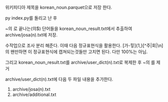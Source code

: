 위키피디아 제목을
korean_noun.parquet으로 저장 한다.

py index.py를 돌리고 난 후

~의 로 끝나는(의$) 단어들을
korean_noun_result.txt에서 추출하여 archive/josa(n).txt에 저장.

수작업으로 조사 분리 해준다.
이때 다음 정규표현식을 활용한다.
[가-힣]{1,}[^주|회|\n]의
왠만하면 이 정규표현식에 캡쳐되는것들만 고치면 된다.
다만 100%는 아님.

그리고 korean_noun_result.txt를 archive/user_dict(n).txt로 복제한 후
~의 를 제거

archive/user_dict(n).txt에 다음 두 파일 내용을 추가한다.

1. archive/josa(n).txt
2. archive/additional.txt
